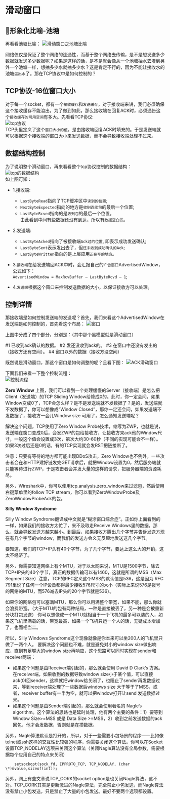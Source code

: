 
# 滑动窗口  
## 形象化比喻-池塘
再看看池塘比喻：
![滑动窗口之池塘比喻](images/滑动窗口之池塘比喻.png)

网络仅仅是保证了整个网络的连通性，而基于整个网络去传输，是不是想发送多少数据就发送多少数据呢？如果是这样的话，是不是就会像从一个池塘抽水去灌到另外一个池塘一样，想抽多少水就抽多少水？这是肯定不行的，因为不能让接收水的池塘`溢出水`了。那在TCP协议中是如何控制的？

## TCP协议-16位窗口大小
对于每一个socket，都有一个`接收缓存`和`发送缓存`，对于接收端来讲，我们必须确保这个接收缓存不能溢出，为了做到如此，那么接收端在回复ACK时，必须通告这个`接收缓存的可用空间`有多大。先看看TCP协议:    
![tcp协议](images/TCP协议头-中文.png)  
TCP头里定义了这个`窗口大小的值`。是由接收端回复ACK时填充的。于是发送端就可以根据这个接收端的窗口大小来发送数据，而不会导致接收端处理不过来。  

## 数据结构控制
为了说明整个滑动窗口，再来看看整个tcp协议控制的数据结构：  
![tcp的数据结构](images/15_4.jpg)  
如上图可知：  
* 1.接收端:  
    * `LastByteRead`指向了TCP缓冲区中`读到的位置`;  
    * `NextByteExpected`指向的地方是`收到连续包`的最后一个位置;  
    * `LastByteRcved`指向的是`收到包`的最后一个位置。  
    由此看到中间有些数据还没有到达，所以有`数据空白区`。  

* 2.发送端:  
    * `LastByteAcked`指向了被接收端`Ack过的位置`, 即表示成功发送确认;  
    * `LastByteSent`表示发出去了，但`还未收到成功确认的Ack`;  
    * `LastByteWritten`指向的是上层应用`正在写的地方`。  

* 3.`接收端`在给发送端回ACK中时，会汇报自己的`广告窗口`AdvertisedWindow，公式如下：  
`AdvertisedWindow = MaxRcvBuffer – LastByteRcvd – 1`;
* 4.`发送端`根据这个窗口来控制发送数据的大小，以保证接收方可以处理。  

## 控制详情
那接收端是如何控制发送端的发送呢？首先，我们来看这个AdvertisedWindow在发送端是如何控制的，首先看这个布局：
![窗口](images/18_5.png)

上图中分成了四个部分，分别是：（其中那个黑模型就是滑动窗口）

#1 已收到ack确认的数据。
#2 发还没收到ack的。
#3 在窗口中还没有发出的（接收方还有空间）。
#4 窗口以外的数据（接收方没空间）

既然说是滑动窗口，那这个窗口是如何调整的呢？且看下图：
![ACK滑动窗口](images/18_6.png)

下面我们来看一下整个控制流程：  
![控制流程](images/18_7.png)

**Zero Window**
上图，我们可以看到一个处理缓慢的Server（接收端）是怎么把Client（发送端）的TCP Sliding Window给降成0的。此时，你一定会问，如果Window变成0了，TCP会怎么样？是不是发送端就不发数据了？是的，发送端就不发数据了，你可以想像成“Window Closed”，那你一定还会问，如果发送端不发数据了，接收方一会儿Window size 可用了，怎么通知发送端呢？

解决这个问题，TCP使用了Zero Window Probe技术，缩写为ZWP，也就是说，发送端在窗口变成0后，会发ZWP的包给接收方，让接收方来ack他的Window尺寸，一般这个值会设置成3次，第次大约30-60秒（不同的实现可能会不一样）。如果3次过后还是0的话，有的TCP实现就会发RST把链接断了。

注意：只要有等待的地方都可能出现DDoS攻击，Zero Window也不例外，一些攻击者会在和HTTP建好链发完GET请求后，就把Window设置为0，然后服务端就只能等待进行ZWP，于是攻击者会并发大量的这样的请求，把服务器端的资源耗尽。

另外，Wireshark中，你可以使用tcp.analysis.zero_window来过滤包，然后使用右键菜单里的follow TCP stream，你可以看到ZeroWindowProbe及ZeroWindowProbeAck的包。

**Silly Window Syndrome**

Silly Window Syndrome翻译成中文就是“糊涂窗口综合症”。正如你上面看到的一样，如果我们的接收方太忙了，来不及取走Receive Windows里的数据，那么，就会导致发送方越来越小。到最后，如果接收方腾出几个字节并告诉发送方现在有几个字节的window，而我们的发送方会义无反顾地发送这几个字节。

要知道，我们的TCP+IP头有40个字节，为了几个字节，要达上这么大的开销，这太不经济了。

另外，你需要知道网络上有个MTU，对于以太网来说，MTU是1500字节，除去TCP+IP头的40个字节，真正的数据传输可以有1460，这就是所谓的MSS（Max Segment Size）注意，TCP的RFC定义这个MSS的默认值是536，这是因为 RFC 791里说了任何一个IP设备都得最少接收576尺寸的大小（实际上来说576是拨号的网络的MTU，而576减去IP头的20个字节就是536）。

如果你的网络包可以塞满MTU，那么你可以用满整个带宽，如果不能，那么你就会浪费带宽。（大于MTU的包有两种结局，一种是直接被丢了，另一种是会被重新分块打包发送） 你可以想像成一个MTU就相当于一个飞机的最多可以装的人，如果这飞机里满载的话，带宽最高，如果一个飞机只运一个人的话，无疑成本增加了，也而相当二。

所以，Silly Windows Syndrome这个现像就像是你本来可以坐200人的飞机里只做了一两个人。 要解决这个问题也不难，就是避免对小的window size做出响应，直到有足够大的window size再响应，这个思路可以同时实现在sender和receiver两端：

* 如果这个问题是由Receiver端引起的，那么就会使用 David D Clark’s 方案。在receiver端，如果收到的数据导致window size小于某个值，可以直接ack(0)回sender，这样就把window给关闭了，也阻止了sender再发数据过来，等到receiver端处理了一些数据后windows size 大于等于了MSS，或者，receiver buffer有一半为空，就可以把window打开让send 发送数据过来。
* 如果这个问题是由Sender端引起的，那么就会使用著名的 Nagle’s algorithm。这个算法的思路也是延时处理，他有两个主要的条件：1）要等到 Window Size>=MSS 或是 Data Size >=MSS，2）收到之前发送数据的ack回包，他才会发数据，否则就是在攒数据。

另外，Nagle算法默认是打开的，所以，对于一些需要小包场景的程序——比如像telnet或ssh这样的交互性比较强的程序，你需要关闭这个算法。你可以在Socket设置TCP_NODELAY选项来关闭这个算法（关闭Nagle算法没有全局参数，需要根据每个应用自己的特点来关闭）
```	
	setsockopt(sock_fd, IPPROTO_TCP, TCP_NODELAY, (char \*)&value,sizeof(int));
```
另外，网上有些文章说TCP_CORK的socket option是也关闭Nagle算法，这不对。TCP_CORK其实是更新激进的Nagle算法，完全禁止小包发送，而Nagle算法没有禁止小包发送，只是禁止了大量的小包发送。最好不要两个选项都设置。